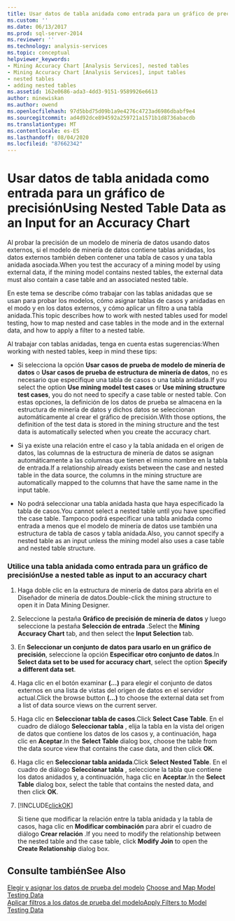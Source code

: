 ```yaml
---
title: Usar datos de tabla anidada como entrada para un gráfico de precisión | Microsoft Docs
ms.custom: ''
ms.date: 06/13/2017
ms.prod: sql-server-2014
ms.reviewer: ''
ms.technology: analysis-services
ms.topic: conceptual
helpviewer_keywords:
- Mining Accuracy Chart [Analysis Services], nested tables
- Mining Accuracy Chart [Analysis Services], input tables
- nested tables
- adding nested tables
ms.assetid: 162e0686-ada3-4dd3-9151-9589926e6613
author: minewiskan
ms.author: owend
ms.openlocfilehash: 97d5bbd75d09b1a9e4276c4723ad6986dbabf9e4
ms.sourcegitcommit: ad4d92dce894592a259721a1571b1d8736abacdb
ms.translationtype: MT
ms.contentlocale: es-ES
ms.lasthandoff: 08/04/2020
ms.locfileid: "87662342"
---
```

# <a name="using-nested-table-data-as-an-input-for-an-accuracy-chart"></a><span data-ttu-id="bd979-102">Usar datos de tabla anidada como entrada para un gráfico de precisión</span><span class="sxs-lookup"><span data-stu-id="bd979-102">Using Nested Table Data as an Input for an Accuracy Chart</span></span>
  <span data-ttu-id="bd979-103">Al probar la precisión de un modelo de minería de datos usando datos externos, si el modelo de minería de datos contiene tablas anidadas, los datos externos también deben contener una tabla de casos y una tabla anidada asociada.</span><span class="sxs-lookup"><span data-stu-id="bd979-103">When you test the accuracy of a mining model by using external data, if the mining model contains nested tables, the external data must also contain a case table and an associated nested table.</span></span>  
  
 <span data-ttu-id="bd979-104">En este tema se describe cómo trabajar con las tablas anidadas que se usan para probar los modelos, cómo asignar tablas de casos y anidadas en el modo y en los datos externos, y cómo aplicar un filtro a una tabla anidada.</span><span class="sxs-lookup"><span data-stu-id="bd979-104">This topic describes how to work with nested tables used for model testing, how to map nested and case tables in the mode and in the external data, and how to apply a filter to a nested table.</span></span>  
  
 <span data-ttu-id="bd979-105">Al trabajar con tablas anidadas, tenga en cuenta estas sugerencias:</span><span class="sxs-lookup"><span data-stu-id="bd979-105">When working with nested tables, keep in mind these tips:</span></span>  
  
-   <span data-ttu-id="bd979-106">Si selecciona la opción **Usar casos de prueba de modelo de minería de datos** o **Usar casos de prueba de estructura de minería de datos**, no es necesario que especifique una tabla de casos o una tabla anidada.</span><span class="sxs-lookup"><span data-stu-id="bd979-106">If you select the option **Use mining model test cases** or **Use mining structure test cases**, you do not need to specify a case table or nested table.</span></span> <span data-ttu-id="bd979-107">Con estas opciones, la definición de los datos de prueba se almacena en la estructura de minería de datos y dichos datos se seleccionan automáticamente al crear el gráfico de precisión.</span><span class="sxs-lookup"><span data-stu-id="bd979-107">With those options, the definition of the test data is stored in the mining structure and the test data is automatically selected when you create the accuracy chart.</span></span>  
  
-   <span data-ttu-id="bd979-108">Si ya existe una relación entre el caso y la tabla anidada en el origen de datos, las columnas de la estructura de minería de datos se asignan automáticamente a las columnas que tienen el mismo nombre en la tabla de entrada.</span><span class="sxs-lookup"><span data-stu-id="bd979-108">If a relationship already exists between the case and nested table in the data source, the columns in the mining structure are automatically mapped to the columns that have the same name in the input table.</span></span>  
  
-   <span data-ttu-id="bd979-109">No podrá seleccionar una tabla anidada hasta que haya especificado la tabla de casos.</span><span class="sxs-lookup"><span data-stu-id="bd979-109">You cannot select a nested table until you have specified the case table.</span></span> <span data-ttu-id="bd979-110">Tampoco podrá especificar una tabla anidada como entrada a menos que el modelo de minería de datos use también una estructura de tabla de casos y tabla anidada.</span><span class="sxs-lookup"><span data-stu-id="bd979-110">Also, you cannot specify a nested table as an input unless the mining model also uses a case table and nested table structure.</span></span>  
  
### <a name="use-a-nested-table-as-input-to-an-accuracy-chart"></a><span data-ttu-id="bd979-111">Utilice una tabla anidada como entrada para un gráfico de precisión</span><span class="sxs-lookup"><span data-stu-id="bd979-111">Use a nested table as input to an accuracy chart</span></span>  
  
1.  <span data-ttu-id="bd979-112">Haga doble clic en la estructura de minería de datos para abrirla en el Diseñador de minería de datos.</span><span class="sxs-lookup"><span data-stu-id="bd979-112">Double-click the mining structure to open it in Data Mining Designer.</span></span>  
  
2.  <span data-ttu-id="bd979-113">Seleccione la pestaña **Gráfico de precisión de minería de datos** y luego seleccione la pestaña **Selección de entrada** .</span><span class="sxs-lookup"><span data-stu-id="bd979-113">Select the **Mining Accuracy Chart** tab, and then select the **Input Selection** tab.</span></span>  
  
3.  <span data-ttu-id="bd979-114">En **Seleccionar un conjunto de datos para usarlo en un gráfico de precisión**, seleccione la opción **Especificar otro conjunto de datos**.</span><span class="sxs-lookup"><span data-stu-id="bd979-114">In **Select data set to be used for accuracy chart**, select the option **Specify a different data set**.</span></span>  
  
4.  <span data-ttu-id="bd979-115">Haga clic en el botón examinar **(...)** para elegir el conjunto de datos externos en una lista de vistas del origen de datos en el servidor actual.</span><span class="sxs-lookup"><span data-stu-id="bd979-115">Click the browse button **(...)** to choose the external data set from a list of data source views on the current server.</span></span>  
  
5.  <span data-ttu-id="bd979-116">Haga clic en **Seleccionar tabla de casos**.</span><span class="sxs-lookup"><span data-stu-id="bd979-116">Click **Select Case Table**.</span></span> <span data-ttu-id="bd979-117">En el cuadro de diálogo **Seleccionar tabla** , elija la tabla en la vista del origen de datos que contiene los datos de los casos y, a continuación, haga clic en **Aceptar**.</span><span class="sxs-lookup"><span data-stu-id="bd979-117">In the **Select Table** dialog box, choose the table from the data source view that contains the case data, and then click **OK**.</span></span>  
  
6.  <span data-ttu-id="bd979-118">Haga clic en **Seleccionar tabla anidada**.</span><span class="sxs-lookup"><span data-stu-id="bd979-118">Click **Select Nested Table**.</span></span> <span data-ttu-id="bd979-119">En el cuadro de diálogo **Seleccionar tabla** , seleccione la tabla que contiene los datos anidados y, a continuación, haga clic en **Aceptar**.</span><span class="sxs-lookup"><span data-stu-id="bd979-119">In the **Select Table** dialog box, select the table that contains the nested data, and then click **OK**.</span></span>  
  
7.  [!INCLUDE[clickOK](../../includes/clickok-md.md)]  
  
     <span data-ttu-id="bd979-120">Si tiene que modificar la relación entre la tabla anidada y la tabla de casos, haga clic en **Modificar combinación** para abrir el cuadro de diálogo **Crear relación** .</span><span class="sxs-lookup"><span data-stu-id="bd979-120">If you need to modify the relationship between the nested table and the case table, click **Modify Join** to open the **Create Relationship** dialog box.</span></span>  
  
## <a name="see-also"></a><span data-ttu-id="bd979-121">Consulte también</span><span class="sxs-lookup"><span data-stu-id="bd979-121">See Also</span></span>  
 <span data-ttu-id="bd979-122">[Elegir y asignar los datos de prueba del modelo](choose-and-map-model-testing-data.md) </span><span class="sxs-lookup"><span data-stu-id="bd979-122">[Choose and Map Model Testing Data](choose-and-map-model-testing-data.md) </span></span>  
 [<span data-ttu-id="bd979-123">Aplicar filtros a los datos de prueba del modelo</span><span class="sxs-lookup"><span data-stu-id="bd979-123">Apply Filters to Model Testing Data</span></span>](apply-filters-to-model-testing-data.md)  
  
  
